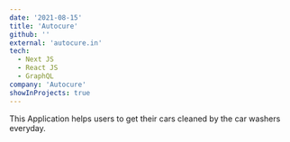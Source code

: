 ```yaml
---
date: '2021-08-15'
title: 'Autocure'
github: ''
external: 'autocure.in'
tech:
  - Next JS
  - React JS
  - GraphQL
company: 'Autocure'
showInProjects: true
---
```


This Application helps users to get their cars cleaned by the car washers everyday.